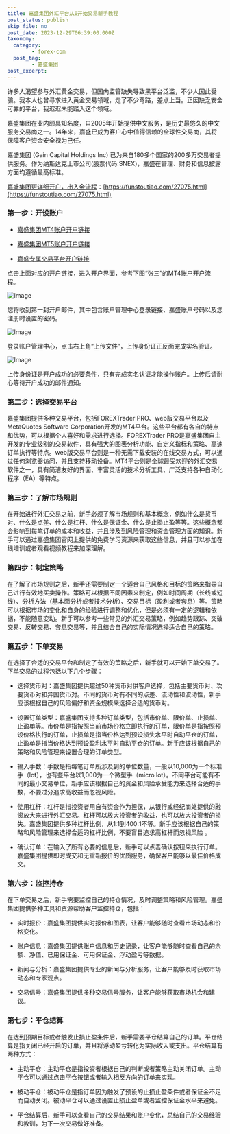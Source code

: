 ```yaml
---
title: 嘉盛集团外汇平台从0开始交易新手教程
post_status: publish
skip_file: no
post_date: 2023-12-29T06:39:00.000Z
taxonomy:
  category:
        - forex-com
  post_tag:
        - 嘉盛集团
post_excerpt: 
---
```

许多人渴望参与外汇黄金交易，但国内监管缺失导致黑平台泛滥，不少人因此受骗。我本人也曾寻求进入黄金交易领域，走了不少弯路，差点上当。正因缺乏安全可靠的平台，我迟迟未能踏入这个领域。

嘉盛集团在业内颇具知名度，自2005年开始提供中文服务，是历史最悠久的中文服务交易商之一。14年来，嘉盛已成为客户心中值得信赖的全球性交易商，其将保障客户资金安全视为己任。

嘉盛集团 (Gain Capital Holdings Inc) 已为来自180多个国家的200多万交易者提供服务。作为纳斯达克上市公司(股票代码:SNEX)，嘉盛在管理、财务和信息披露方面均遵循最高标准。

[嘉盛集团更详细开户，出入金流程](https://funstoutiao.com/27075.html)：[https://funstoutiao.com/27075.html](https://funstoutiao.com/27075.html)

### 第一步：开设账户

* [嘉盛集团MT4账户开户链接](https://s.ssgg.net/jsmt4)

* [嘉盛集团MT5账户开户链接](https://s.ssgg.net/jsmt5)

* [嘉盛专属交易平台开户链接](https://s.ssgg.net/js)

点击上面对应的开户链接，进入开户界面，参考下图“张三”的MT4账户开户流程。

![Image](https://prod-files-secure.s3.us-west-2.amazonaws.com/39ed1227-6d7d-4570-be36-9ccd4a2c4241/7a167aea-686b-400d-af59-4e18eb607a40/640.png?X-Amz-Algorithm=AWS4-HMAC-SHA256&X-Amz-Content-Sha256=UNSIGNED-PAYLOAD&X-Amz-Credential=ASIAZI2LB4662WFJWF65%2F20250604%2Fus-west-2%2Fs3%2Faws4_request&X-Amz-Date=20250604T101309Z&X-Amz-Expires=3600&X-Amz-Security-Token=IQoJb3JpZ2luX2VjEFIaCXVzLXdlc3QtMiJIMEYCIQDhJPsUKJQMJywv4wGLWWO2Lg%2F5yEsPiZg48tKefyKnnAIhAIA9UhBi7AN2kgfjgCjuPll%2BGf1I%2F7qYsU5M0ZcPwNLIKv8DCCsQABoMNjM3NDIzMTgzODA1IgyWGIjV5XJmxpCsn4Yq3AM00Jlbdj2gGXxsqreUPm5zFdneMwNfHoTLZIoDDpPa19jRGkQXznQUY5VC2yBU%2BrQbliDdBXYXEhQyp2RGCyX1yT8p0eEbl5ukU%2FsizliZsSvyhz8kxNak7NQ%2F6rh4XMNN7EMQVc0FYeB7XDovzUSTXC5r%2FneCCKCuApDtJAORSP28y1scobPr2aSKGJBL2p1rq4jzC4X95Xq0JRscgOPyTU%2FVtY%2Bs8hBaIJc4IGyiyfR7P8bMLCkUZuqiAAlb4zQ1co%2FF0ARp8sOFotvFwr%2BFrbS8Li%2FMvLqQov8qVOKLqnpytbTl4e%2FJUL7I2Tq2Q5C4oV%2Bg5TzQwzHz7npV7uEQoAhG1c4N190x9DDShYHfTMawg1KKGEGyq14Y%2Fki5CKLU6BbgI7IZrNOJYDOS6Y%2B3EwYHeRM0v5MvY9ZjuNE95gUU1V9dG5qCmWUXa3qqlHjq%2FSDCnBnQKAgWmpBMSyldZcKpfNCG1ZXrGNJFlysZvr0USxvUMfPJkCqI%2F1fyDjDlGqcEvKoA5%2FSSbcC5FeIMg20ro4qnVM%2B%2FGS4K3nyFn2gTfGT0ExJBoyQ0NHJlrjzN%2BbS3dk682m7NSfnKlCOhCyiDESb9Kh7ploJq8lFCx7yXdu4nnoHe6o%2FczjCJsYDCBjqkAZWT3wmu4trvCzB%2Be%2B%2BC24cYoaL0GBvEJu%2FsLZqSoGE%2Fpx4KKZfMe7sg%2Boi3yHtVflcbFRUjHlq27L%2F%2B8zprXcCM%2BCn4UZHcEHBgH8dODJ2nLASm6eEn0tKI1YMUQ4YVg6PRjsx8wAxtFMccVHAumK8ZjJzOsM7HAdRj6F4mpO3ZXhKKbPRu0BwYA4Pvo%2BXQfJ7PPaLkWleFm9DpzFXC5zfUedj7&X-Amz-Signature=5c34f082ffea615db0589c6da6ea04217bda49f74c605ae4ab608487485da8c5&X-Amz-SignedHeaders=host&x-id=GetObject)

您将收到第一封开户邮件，其中包含账户管理中心登录链接、嘉盛账户号码以及您注册时设置的密码。

![Image](https://prod-files-secure.s3.us-west-2.amazonaws.com/39ed1227-6d7d-4570-be36-9ccd4a2c4241/eaa1c6b3-2877-4284-a0e1-530e222c27fb/image.png?X-Amz-Algorithm=AWS4-HMAC-SHA256&X-Amz-Content-Sha256=UNSIGNED-PAYLOAD&X-Amz-Credential=ASIAZI2LB4662WFJWF65%2F20250604%2Fus-west-2%2Fs3%2Faws4_request&X-Amz-Date=20250604T101309Z&X-Amz-Expires=3600&X-Amz-Security-Token=IQoJb3JpZ2luX2VjEFIaCXVzLXdlc3QtMiJIMEYCIQDhJPsUKJQMJywv4wGLWWO2Lg%2F5yEsPiZg48tKefyKnnAIhAIA9UhBi7AN2kgfjgCjuPll%2BGf1I%2F7qYsU5M0ZcPwNLIKv8DCCsQABoMNjM3NDIzMTgzODA1IgyWGIjV5XJmxpCsn4Yq3AM00Jlbdj2gGXxsqreUPm5zFdneMwNfHoTLZIoDDpPa19jRGkQXznQUY5VC2yBU%2BrQbliDdBXYXEhQyp2RGCyX1yT8p0eEbl5ukU%2FsizliZsSvyhz8kxNak7NQ%2F6rh4XMNN7EMQVc0FYeB7XDovzUSTXC5r%2FneCCKCuApDtJAORSP28y1scobPr2aSKGJBL2p1rq4jzC4X95Xq0JRscgOPyTU%2FVtY%2Bs8hBaIJc4IGyiyfR7P8bMLCkUZuqiAAlb4zQ1co%2FF0ARp8sOFotvFwr%2BFrbS8Li%2FMvLqQov8qVOKLqnpytbTl4e%2FJUL7I2Tq2Q5C4oV%2Bg5TzQwzHz7npV7uEQoAhG1c4N190x9DDShYHfTMawg1KKGEGyq14Y%2Fki5CKLU6BbgI7IZrNOJYDOS6Y%2B3EwYHeRM0v5MvY9ZjuNE95gUU1V9dG5qCmWUXa3qqlHjq%2FSDCnBnQKAgWmpBMSyldZcKpfNCG1ZXrGNJFlysZvr0USxvUMfPJkCqI%2F1fyDjDlGqcEvKoA5%2FSSbcC5FeIMg20ro4qnVM%2B%2FGS4K3nyFn2gTfGT0ExJBoyQ0NHJlrjzN%2BbS3dk682m7NSfnKlCOhCyiDESb9Kh7ploJq8lFCx7yXdu4nnoHe6o%2FczjCJsYDCBjqkAZWT3wmu4trvCzB%2Be%2B%2BC24cYoaL0GBvEJu%2FsLZqSoGE%2Fpx4KKZfMe7sg%2Boi3yHtVflcbFRUjHlq27L%2F%2B8zprXcCM%2BCn4UZHcEHBgH8dODJ2nLASm6eEn0tKI1YMUQ4YVg6PRjsx8wAxtFMccVHAumK8ZjJzOsM7HAdRj6F4mpO3ZXhKKbPRu0BwYA4Pvo%2BXQfJ7PPaLkWleFm9DpzFXC5zfUedj7&X-Amz-Signature=2adc41dc650096857c9ffe4439aa2a4d3d80c5d912e688e58587aaa5a348f367&X-Amz-SignedHeaders=host&x-id=GetObject)

登录账户管理中心，点击右上角“上传文件”，上传身份证正反面完成实名验证。

![Image](https://prod-files-secure.s3.us-west-2.amazonaws.com/39ed1227-6d7d-4570-be36-9ccd4a2c4241/54090639-09fc-46b4-a135-e0289f707147/image.png?X-Amz-Algorithm=AWS4-HMAC-SHA256&X-Amz-Content-Sha256=UNSIGNED-PAYLOAD&X-Amz-Credential=ASIAZI2LB4662WFJWF65%2F20250604%2Fus-west-2%2Fs3%2Faws4_request&X-Amz-Date=20250604T101309Z&X-Amz-Expires=3600&X-Amz-Security-Token=IQoJb3JpZ2luX2VjEFIaCXVzLXdlc3QtMiJIMEYCIQDhJPsUKJQMJywv4wGLWWO2Lg%2F5yEsPiZg48tKefyKnnAIhAIA9UhBi7AN2kgfjgCjuPll%2BGf1I%2F7qYsU5M0ZcPwNLIKv8DCCsQABoMNjM3NDIzMTgzODA1IgyWGIjV5XJmxpCsn4Yq3AM00Jlbdj2gGXxsqreUPm5zFdneMwNfHoTLZIoDDpPa19jRGkQXznQUY5VC2yBU%2BrQbliDdBXYXEhQyp2RGCyX1yT8p0eEbl5ukU%2FsizliZsSvyhz8kxNak7NQ%2F6rh4XMNN7EMQVc0FYeB7XDovzUSTXC5r%2FneCCKCuApDtJAORSP28y1scobPr2aSKGJBL2p1rq4jzC4X95Xq0JRscgOPyTU%2FVtY%2Bs8hBaIJc4IGyiyfR7P8bMLCkUZuqiAAlb4zQ1co%2FF0ARp8sOFotvFwr%2BFrbS8Li%2FMvLqQov8qVOKLqnpytbTl4e%2FJUL7I2Tq2Q5C4oV%2Bg5TzQwzHz7npV7uEQoAhG1c4N190x9DDShYHfTMawg1KKGEGyq14Y%2Fki5CKLU6BbgI7IZrNOJYDOS6Y%2B3EwYHeRM0v5MvY9ZjuNE95gUU1V9dG5qCmWUXa3qqlHjq%2FSDCnBnQKAgWmpBMSyldZcKpfNCG1ZXrGNJFlysZvr0USxvUMfPJkCqI%2F1fyDjDlGqcEvKoA5%2FSSbcC5FeIMg20ro4qnVM%2B%2FGS4K3nyFn2gTfGT0ExJBoyQ0NHJlrjzN%2BbS3dk682m7NSfnKlCOhCyiDESb9Kh7ploJq8lFCx7yXdu4nnoHe6o%2FczjCJsYDCBjqkAZWT3wmu4trvCzB%2Be%2B%2BC24cYoaL0GBvEJu%2FsLZqSoGE%2Fpx4KKZfMe7sg%2Boi3yHtVflcbFRUjHlq27L%2F%2B8zprXcCM%2BCn4UZHcEHBgH8dODJ2nLASm6eEn0tKI1YMUQ4YVg6PRjsx8wAxtFMccVHAumK8ZjJzOsM7HAdRj6F4mpO3ZXhKKbPRu0BwYA4Pvo%2BXQfJ7PPaLkWleFm9DpzFXC5zfUedj7&X-Amz-Signature=314892db228c98e9505d12a84e5b1c0fe0e319837d77b22056f88575162853b8&X-Amz-SignedHeaders=host&x-id=GetObject)

上传身份证是开户成功的必要条件，只有完成实名认证才能操作账户。上传后请耐心等待开户成功的邮件通知。

### 第二步：选择交易平台

嘉盛集团提供多种交易平台，包括FOREXTrader PRO、web版交易平台以及MetaQuotes Software Corporation开发的MT4平台。这些平台都有各自的特点和优势，可以根据个人喜好和需求进行选择。FOREXTrader PRO是嘉盛集团自主开发的专业级别的交易软件，具有强大的图表分析功能、自定义指标和策略、高速订单执行等特点。web版交易平台则是一种无需下载安装的在线交易方式，可以通过任何浏览器访问，并且支持移动设备。MT4平台则是全球最受欢迎的外汇交易软件之一，具有简洁友好的界面、丰富灵活的技术分析工具、广泛支持各种自动化程序（EA）等特点。

### 第三步：了解市场规则

在开始进行外汇交易之前，新手必须了解市场规则和基本概念，例如什么是货币对、什么是点差、什么是杠杆、什么是保证金、什么是止损止盈等等。这些概念都会影响到每笔订单的成本和收益，并且涉及到风险管理和资金管理方面的知识。新手可以通过嘉盛集团官网上提供的免费学习资源来获取这些信息，并且可以参加在线培训或者观看视频教程来加深理解。

### 第四步：制定策略

在了解了市场规则之后，新手还需要制定一个适合自己风格和目标的策略来指导自己进行有效地买卖操作。策略可以根据不同因素来制定，例如时间周期（长线或短线）、分析方法（基本面分析或者技术分析）、交易目标（盈利或者套息）等。策略可以根据市场的变化和自身的经验进行调整和优化，但是必须有一定的逻辑和依据，不能随意变动。新手可以参考一些常见的外汇交易策略，例如趋势跟踪、突破交易、反转交易、套息交易等，并且结合自己的实际情况选择适合自己的策略。

### 第五步：下单交易

在选择了合适的交易平台和制定了有效的策略之后，新手就可以开始下单交易了。下单交易的过程包括以下几个步骤：

* 选择货币对：嘉盛集团提供超过50种货币对供客户选择，包括主要货币对、次要货币对和异国货币对。不同的货币对有不同的点差、流动性和波动性，新手应该根据自己的风险偏好和资金规模来选择合适的货币对。

* 设置订单类型：嘉盛集团支持多种订单类型，包括市价单、限价单、止损单、止盈单等。市价单是指按照当前市场价格立即执行的订单，限价单是指按照预设价格执行的订单，止损单是指当价格达到预设损失水平时自动平仓的订单，止盈单是指当价格达到预设盈利水平时自动平仓的订单。新手应该根据自己的策略和风险管理来设置合理的订单类型。

* 输入手数：手数是指每笔订单所涉及到的单位数量，一般以10,000为一个标准手（lot），也有些平台以1,000为一个微型手（micro lot）。不同平台可能有不同的最小交易单位，新手应该根据自己的资金和风险承受能力来选择合适的手数，不要过分追求高收益而忽视风险。

* 使用杠杆：杠杆是指投资者用自有资金作为担保，从银行或经纪商处提供的融资放大来进行外汇交易。杠杆可以放大投资者的收益，也可以放大投资者的损失。嘉盛集团提供多种杠杆比例，从1:1到400:1不等。新手应该根据自己的策略和风险管理来选择合适的杠杆比例，不要盲目追求高杠杆而忽视风险 。

* 确认订单：在输入了所有必要的信息后，新手可以点击确认按钮来执行订单。嘉盛集团提供即时成交和无重新报价的优质服务，确保客户能够以最佳价格成交。

### 第六步：监控持仓

在下单交易之后，新手需要监控自己的持仓情况，及时调整策略和风险管理。嘉盛集团提供多种工具和资源帮助客户监控持仓，包括：

* 实时报价：嘉盛集团提供实时报价和图表，让客户能够随时查看市场动态和价格变化。

* 账户信息：嘉盛集团提供账户信息和历史记录，让客户能够随时查看自己的余额、净值、已用保证金、可用保证金、浮动盈亏等数据。

* 新闻与分析：嘉盛集团提供专业的新闻与分析服务，让客户能够及时获取市场动态和专家观点。

* 交易信号：嘉盛集团提供多种交易信号服务，让客户能够获取市场机会和建议。

### 第七步：平仓结算

在达到预期目标或者触发止损止盈条件后，新手需要平仓结算自己的订单。平仓结算是指关闭已经开启的订单，并且将浮动盈亏转化为实际收入或支出。平仓结算有两种方式：

* 主动平仓：主动平仓是指投资者根据自己的判断或者策略主动关闭订单。主动平仓可以通过点击平仓按钮或者输入相反方向的订单来实现。

* 被动平仓：被动平仓是指订单因为触发了预设的止损止盈条件或者保证金不足而自动关闭。被动平仓可以通过设置止损止盈单或者监控保证金水平来避免。

* 平仓结算后，新手可以查看自己的交易结果和账户变化，总结自己的交易经验和教训，为下一次交易做好准备。